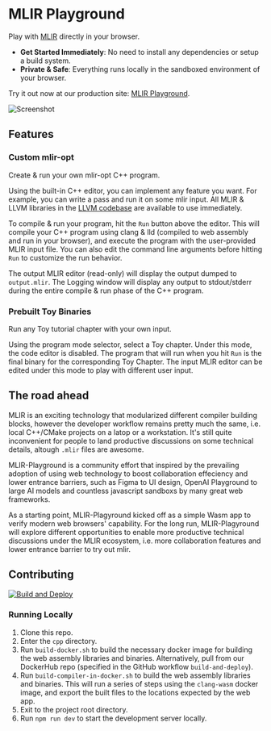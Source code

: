 # MLIR Playground

Play with [MLIR](https://mlir.llvm.org/) directly in your browser.

- **Get Started Immediately**: No need to install any dependencies or setup a build system.
- **Private & Safe**: Everything runs locally in the sandboxed environment of your browser.

Try it out now at our production site: [MLIR Playground](https://playground.mlir-china.org/).

![Screenshot](https://user-images.githubusercontent.com/3676913/187361568-5ab648a3-22e2-4e88-aa7c-c17375ff3134.png)

## Features

### Custom mlir-opt

Create & run your own mlir-opt C++ program.

Using the built-in C++ editor, you can implement any feature you want. For example, you can write a pass and run it on some mlir input. All MLIR & LLVM libraries in the [LLVM codebase](https://github.com/llvm/llvm-project) are available to use immediately.

To compile & run your program, hit the `Run` button above the editor. This will compile your C++ program using clang & lld (compiled to web assembly and run in your browser), and execute the program with the user-provided MLIR input file. You can also edit the command line arguments before hitting `Run` to customize the run behavior.

The output MLIR editor (read-only) will display the output dumped to `output.mlir`. The Logging window will display any output to stdout/stderr during the entire compile & run phase of the C++ program.

### Prebuilt Toy Binaries

Run any Toy tutorial chapter with your own input.

Using the program mode selector, select a Toy chapter. Under this mode, the code editor is disabled. The program that will run when you hit `Run` is the final binary for the corresponding Toy Chapter. The input MLIR editor can be edited under this mode to play with different user input.

## The road ahead

MLIR is an exciting technology that modularized different compiler building blocks, however the developer workflow remains pretty much the same, i.e. local C++/CMake projects on a latop or a workstation. It's still quite inconvenient for people to land productive discussions on some technical details, altough `.mlir` files are awesome.

MLIR-Playground is a community effort that inspired by the prevailing adoption of using web technology to boost collaboration effeciency and lower entrance barriers, such as Figma to UI design, OpenAI Playground to large AI models and countless javascript sandboxs by many great web frameworks.

As a starting point, MLIR-Plagyround kicked off as a simple Wasm app to verify modern web browsers' capability. For the long run, MLIR-Plagyround will explore different opportunities to enable more productive technical discussions under the MLIR ecosystem, i.e. more collaboration features and lower entrance barrier to try out mlir.

## Contributing

[![Build and Deploy](https://github.com/MLIR-China/mlir-playground/actions/workflows/build-and-deploy.yml/badge.svg?branch=main)](https://github.com/MLIR-China/mlir-playground/actions/workflows/build-and-deploy.yml)

### Running Locally

1. Clone this repo.
2. Enter the `cpp` directory.
3. Run `build-docker.sh` to build the necessary docker image for building the web assembly libraries and binaries. Alternatively, pull from our DockerHub repo (specified in the GitHub workflow `build-and-deploy`).
4. Run `build-compiler-in-docker.sh` to build the web assembly libraries and binaries. This will run a series of steps using the `clang-wasm` docker image, and export the built files to the locations expected by the web app.
5. Exit to the project root directory.
6. Run `npm run dev` to start the development server locally.
